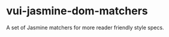 vui-jasmine-dom-matchers
======================

A set of Jasmine matchers for more reader friendly style specs.
